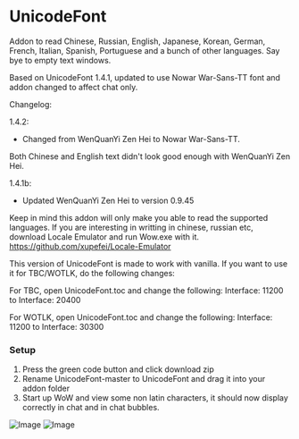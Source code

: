 # UnicodeFont
Addon to read Chinese, Russian, English, Japanese, Korean, German, French, Italian, Spanish, Portuguese and a bunch of other languages.
Say bye to empty text windows.

Based on UnicodeFont 1.4.1, updated to use Nowar War-Sans-TT font and addon changed to affect chat only.

Changelog:

1.4.2:
- Changed from WenQuanYi Zen Hei to Nowar War-Sans-TT.

Both Chinese and English text didn't look good enough with WenQuanYi Zen Hei.

1.4.1b:
- Updated WenQuanYi Zen Hei to version 0.9.45

Keep in mind this addon will only make you able to read the supported languages.
If you are interesting in writting in chinese, russian etc, download Locale Emulator and run Wow.exe with it.
https://github.com/xupefei/Locale-Emulator

This version of UnicodeFont is made to work with vanilla. If you want to use it for TBC/WOTLK, do the following changes:

For TBC, open UnicodeFont.toc and change the following: Interface: 11200 to Interface: 20400

For WOTLK, open UnicodeFont.toc and change the following: Interface: 11200 to Interface: 30300

### Setup
 1. Press the green code button and click download zip
 2. Rename UnicodeFont-master to UnicodeFont and drag it into your addon folder
 3. Start up WoW and view some non latin characters, it should now display correctly in chat and in chat bubbles.

![Image](https://i.imgur.com/dsADiDx.png)
![Image](https://i.imgur.com/53cNNmb.png)
